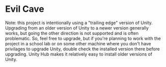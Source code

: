 # Evil Cave

Note: this project is intentionally using a "trailing edge" version of Unity. Upgrading from an older version of Unity to a newer version generally works, but going the other direction is not supported and is often problematic. So, feel free to upgrade, but if you're planning to work with the project in a school lab or on some other machine where you don't have privilages to upgrade Unity, double check the installed version there before upgrading. Unity Hub makes it relatively easy to install older versions of Unity.

